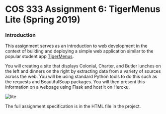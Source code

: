 # COS 333 Assignment 6: TigerMenus Lite (Spring 2019)


### Introduction

This assignment serves as an introduction to web development in the context of building and deploying a simple web application similar to the popular student app [TigerMenus](https://tigermenus.herokuapp.com/).

You will creating a site that displays Colonial, Charter, and Butler lunches on the left and dinners on the right by extracting data from a variety of sources across the web. You will be using standard Python tools to do this such as the requests and BeautifulSoup packages. You will then present this information on a webpage using Flask and host it on Heroku.

![lite](https://github.com/axu2/tiger-menus-lite/blob/master/specification/lite.png?raw=true)

The full assignment specification is in the HTML file in the project.
